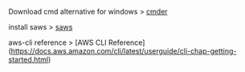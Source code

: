 Download cmd alternative for windows > [cmder](http://cmder.net/)

install saws > [saws](https://github.com/donnemartin/saws)

aws-cli reference > [AWS CLI Reference] (https://docs.aws.amazon.com/cli/latest/userguide/cli-chap-getting-started.html)

